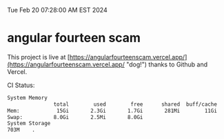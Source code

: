 Tue Feb 20 07:28:00 AM EST 2024

# angular fourteen scam


This project is live at [https://angularfourteenscam.vercel.app/](https://angularfourteenscam.vercel.app/ "dog!") thanks to Github and Vercel.

CI Status: 

```bash
System Memory
               total        used        free      shared  buff/cache   available
Mem:            15Gi       2.3Gi       1.7Gi       281Mi        11Gi        12Gi
Swap:          8.0Gi       2.5Mi       8.0Gi
System Storage
703M	.
```
